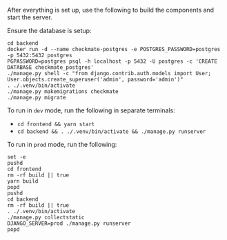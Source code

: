 After everything is set up, use the following to build the components and start the server.

Ensure the database is setup:
```
cd backend
docker run -d --name checkmate-postgres -e POSTGRES_PASSWORD=postgres -p 5432:5432 postgres
PGPASSWORD=postgres psql -h localhost -p 5432 -U postgres -c 'CREATE DATABASE checkmate_postgres'
./manage.py shell -c "from django.contrib.auth.models import User; User.objects.create_superuser('admin', password='admin')"
. ./.venv/bin/activate
./manage.py makemigrations checkmate
./manage.py migrate
```

To run in `dev` mode, run the following in separate terminals:
- `cd frontend && yarn start`
- `cd backend && . ./.venv/bin/activate && ./manage.py runserver`

To run in `prod` mode, run the following:
```
set -e
pushd
cd frontend
rm -rf build || true
yarn build
popd
pushd
cd backend
rm -rf build || true
. ./.venv/bin/activate
./manage.py collectstatic
DJANGO_SERVER=prod ./manage.py runserver
popd
```
